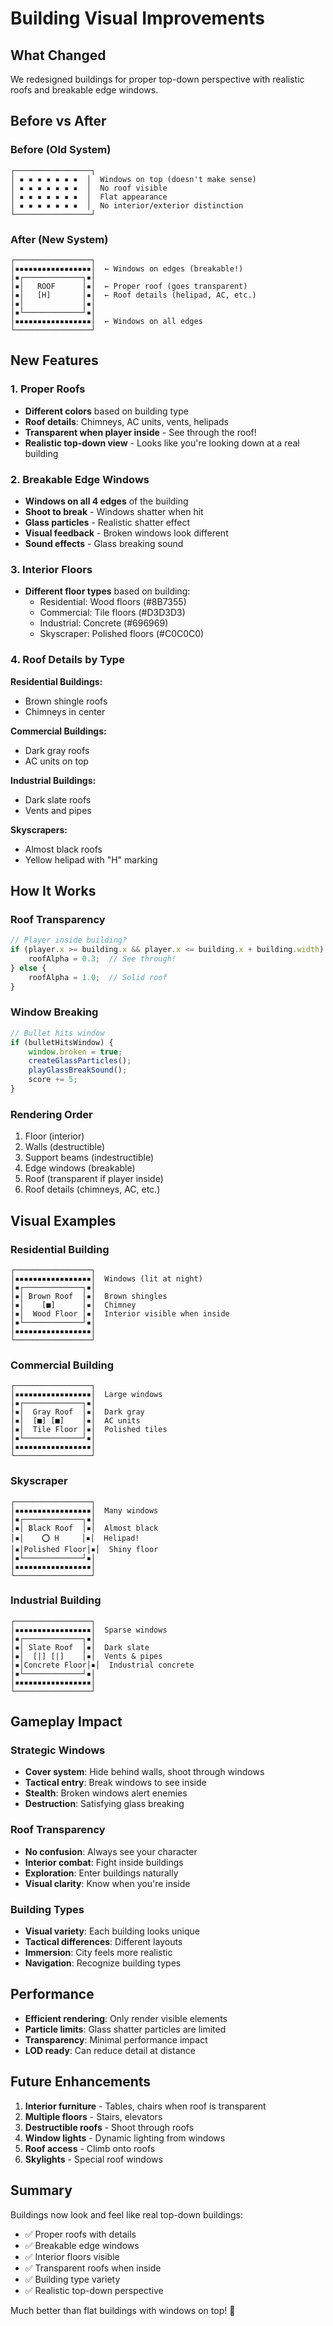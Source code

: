 # Building Visual Improvements

## What Changed

We redesigned buildings for proper top-down perspective with realistic roofs and breakable edge windows.

## Before vs After

### Before (Old System)
```
┌─────────────────┐
│ ▪ ▪ ▪ ▪ ▪ ▪ ▪  │  Windows on top (doesn't make sense)
│ ▪ ▪ ▪ ▪ ▪ ▪ ▪  │  No roof visible
│ ▪ ▪ ▪ ▪ ▪ ▪ ▪  │  Flat appearance
│ ▪ ▪ ▪ ▪ ▪ ▪ ▪  │  No interior/exterior distinction
└─────────────────┘
```

### After (New System)
```
┌─────────────────┐
│▪▪▪▪▪▪▪▪▪▪▪▪▪▪▪▪▪│  ← Windows on edges (breakable!)
│▪┌─────────────┐▪│
│▪│   ROOF      │▪│  ← Proper roof (goes transparent)
│▪│   [H]       │▪│  ← Roof details (helipad, AC, etc.)
│▪│             │▪│
│▪└─────────────┘▪│
│▪▪▪▪▪▪▪▪▪▪▪▪▪▪▪▪▪│  ← Windows on all edges
└─────────────────┘
```

## New Features

### 1. Proper Roofs
- **Different colors** based on building type
- **Roof details**: Chimneys, AC units, vents, helipads
- **Transparent when player inside** - See through the roof!
- **Realistic top-down view** - Looks like you're looking down at a real building

### 2. Breakable Edge Windows
- **Windows on all 4 edges** of the building
- **Shoot to break** - Windows shatter when hit
- **Glass particles** - Realistic shatter effect
- **Visual feedback** - Broken windows look different
- **Sound effects** - Glass breaking sound

### 3. Interior Floors
- **Different floor types** based on building:
  - Residential: Wood floors (#8B7355)
  - Commercial: Tile floors (#D3D3D3)
  - Industrial: Concrete (#696969)
  - Skyscraper: Polished floors (#C0C0C0)

### 4. Roof Details by Type

**Residential Buildings:**
- Brown shingle roofs
- Chimneys in center

**Commercial Buildings:**
- Dark gray roofs
- AC units on top

**Industrial Buildings:**
- Dark slate roofs
- Vents and pipes

**Skyscrapers:**
- Almost black roofs
- Yellow helipad with "H" marking

## How It Works

### Roof Transparency
```javascript
// Player inside building?
if (player.x >= building.x && player.x <= building.x + building.width) {
    roofAlpha = 0.3;  // See through!
} else {
    roofAlpha = 1.0;  // Solid roof
}
```

### Window Breaking
```javascript
// Bullet hits window
if (bulletHitsWindow) {
    window.broken = true;
    createGlassParticles();
    playGlassBreakSound();
    score += 5;
}
```

### Rendering Order
1. Floor (interior)
2. Walls (destructible)
3. Support beams (indestructible)
4. Edge windows (breakable)
5. Roof (transparent if player inside)
6. Roof details (chimneys, AC, etc.)

## Visual Examples

### Residential Building
```
┌─────────────────┐
│▪▪▪▪▪▪▪▪▪▪▪▪▪▪▪▪▪│  Windows (lit at night)
│▪┌─────────────┐▪│
│▪│ Brown Roof  │▪│  Brown shingles
│▪│    [■]      │▪│  Chimney
│▪│  Wood Floor │▪│  Interior visible when inside
│▪└─────────────┘▪│
│▪▪▪▪▪▪▪▪▪▪▪▪▪▪▪▪▪│
└─────────────────┘
```

### Commercial Building
```
┌─────────────────┐
│▪▪▪▪▪▪▪▪▪▪▪▪▪▪▪▪▪│  Large windows
│▪┌─────────────┐▪│
│▪│  Gray Roof  │▪│  Dark gray
│▪│  [■] [■]    │▪│  AC units
│▪│  Tile Floor │▪│  Polished tiles
│▪└─────────────┘▪│
│▪▪▪▪▪▪▪▪▪▪▪▪▪▪▪▪▪│
└─────────────────┘
```

### Skyscraper
```
┌─────────────────┐
│▪▪▪▪▪▪▪▪▪▪▪▪▪▪▪▪▪│  Many windows
│▪┌─────────────┐▪│
│▪│ Black Roof  │▪│  Almost black
│▪│    ⭕ H     │▪│  Helipad!
│▪│Polished Floor│▪│  Shiny floor
│▪└─────────────┘▪│
│▪▪▪▪▪▪▪▪▪▪▪▪▪▪▪▪▪│
└─────────────────┘
```

### Industrial Building
```
┌─────────────────┐
│▪▪▪▪▪▪▪▪▪▪▪▪▪▪▪▪▪│  Sparse windows
│▪┌─────────────┐▪│
│▪│ Slate Roof  │▪│  Dark slate
│▪│  [|] [|]    │▪│  Vents & pipes
│▪│Concrete Floor│▪│  Industrial concrete
│▪└─────────────┘▪│
│▪▪▪▪▪▪▪▪▪▪▪▪▪▪▪▪▪│
└─────────────────┘
```

## Gameplay Impact

### Strategic Windows
- **Cover system**: Hide behind walls, shoot through windows
- **Tactical entry**: Break windows to see inside
- **Stealth**: Broken windows alert enemies
- **Destruction**: Satisfying glass breaking

### Roof Transparency
- **No confusion**: Always see your character
- **Interior combat**: Fight inside buildings
- **Exploration**: Enter buildings naturally
- **Visual clarity**: Know when you're inside

### Building Types
- **Visual variety**: Each building looks unique
- **Tactical differences**: Different layouts
- **Immersion**: City feels more realistic
- **Navigation**: Recognize building types

## Performance

- **Efficient rendering**: Only render visible elements
- **Particle limits**: Glass shatter particles are limited
- **Transparency**: Minimal performance impact
- **LOD ready**: Can reduce detail at distance

## Future Enhancements

1. **Interior furniture** - Tables, chairs when roof is transparent
2. **Multiple floors** - Stairs, elevators
3. **Destructible roofs** - Shoot through roofs
4. **Window lights** - Dynamic lighting from windows
5. **Roof access** - Climb onto roofs
6. **Skylights** - Special roof windows

## Summary

Buildings now look and feel like real top-down buildings:
- ✅ Proper roofs with details
- ✅ Breakable edge windows
- ✅ Interior floors visible
- ✅ Transparent roofs when inside
- ✅ Building type variety
- ✅ Realistic top-down perspective

Much better than flat buildings with windows on top! 🏢

